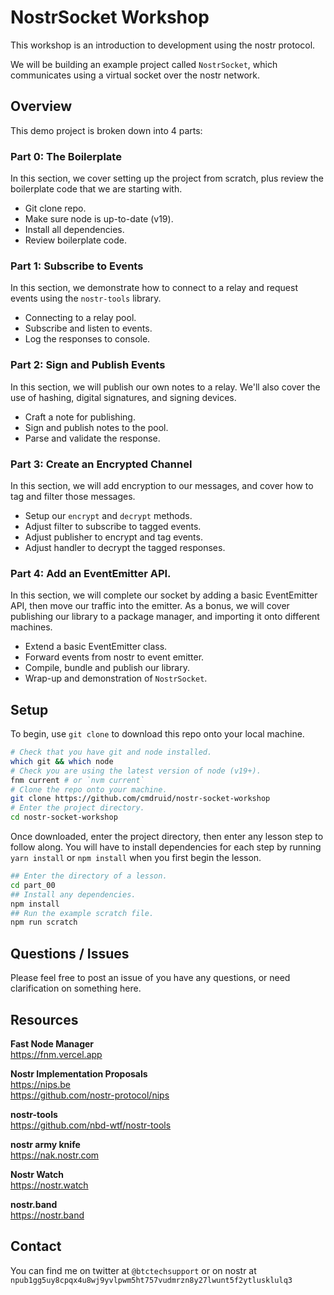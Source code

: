 # NostrSocket Workshop

This workshop is an introduction to development using the nostr protocol.

We will be building an example project called `NostrSocket`, which communicates using a virtual socket over the nostr network.

## Overview

This demo project is broken down into 4 parts:

### Part 0: The Boilerplate

In this section, we cover setting up the project from scratch, plus review the boilerplate code that we are starting with.

 * Git clone repo.
 * Make sure node is up-to-date (v19).
 * Install all dependencies.
 * Review boilerplate code.

### Part 1: Subscribe to Events

In this section, we demonstrate how to connect to a relay and request events using the `nostr-tools` library.

 * Connecting to a relay pool.
 * Subscribe and listen to events.
 * Log the responses to console.

### Part 2: Sign and Publish Events

In this section, we will publish our own notes to a relay. We'll also cover the use of hashing, digital signatures, and signing devices.
 * Craft a note for publishing.
 * Sign and publish notes to the pool.
 * Parse and validate the response.

### Part 3: Create an Encrypted Channel

In this section, we will add encryption to our messages, and cover how to tag and filter those messages.

 * Setup our `encrypt` and `decrypt` methods. 
 * Adjust filter to subscribe to tagged events.
 * Adjust publisher to encrypt and tag events.
 * Adjust handler to decrypt the tagged responses.

### Part 4: Add an EventEmitter API.

In this section, we will complete our socket by adding a basic EventEmitter API, then move our traffic into the emitter. As a bonus, we will cover publishing our library to a package manager, and importing it onto different machines.

 * Extend a basic EventEmitter class.
 * Forward events from nostr to event emitter.
 * Compile, bundle and publish our library.
 * Wrap-up and demonstration of `NostrSocket`.

## Setup

To begin, use `git clone` to download this repo onto your local machine.

```bash
# Check that you have git and node installed.
which git && which node
# Check you are using the latest version of node (v19+).
fnm current # or `nvm current`
# Clone the repo onto your machine.
git clone https://github.com/cmdruid/nostr-socket-workshop
# Enter the project directory.
cd nostr-socket-workshop
```

Once downloaded, enter the project directory, then enter any lesson step to follow along. You will have to install dependencies for each step by running `yarn install` or `npm install` when you first begin the lesson.

```bash
## Enter the directory of a lesson.
cd part_00
## Install any dependencies.
npm install
## Run the example scratch file.
npm run scratch
```

## Questions / Issues

Please feel free to post an issue of you have any questions, or need clarification on something here.

## Resources

**Fast Node Manager**  
https://fnm.vercel.app  

**Nostr Implementation Proposals**  
https://nips.be  
https://github.com/nostr-protocol/nips  

**nostr-tools**  
https://github.com/nbd-wtf/nostr-tools

**nostr army knife**  
https://nak.nostr.com

**Nostr Watch**  
https://nostr.watch  

**nostr.band**  
https://nostr.band  

## Contact

You can find me on twitter at `@btctechsupport` or on nostr at `npub1gg5uy8cpqx4u8wj9yvlpwm5ht757vudmrzn8y27lwunt5f2ytlusklulq3`

